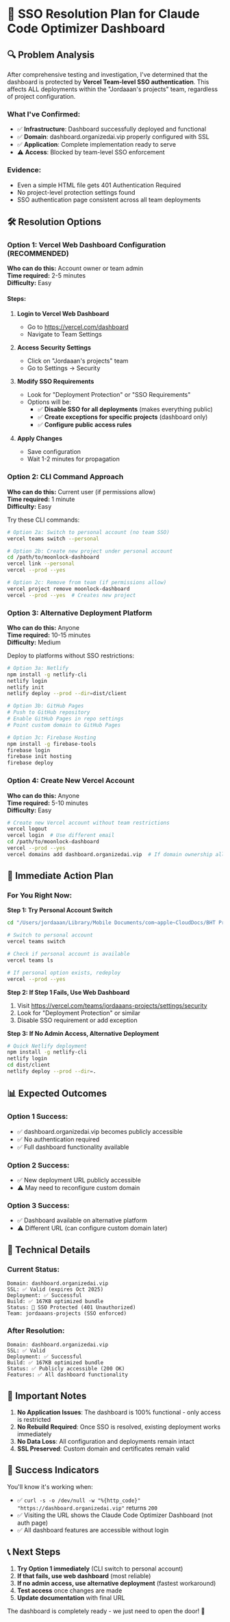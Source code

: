 # 🔐 SSO Resolution Plan for Claude Code Optimizer Dashboard

## 🔍 Problem Analysis

After comprehensive testing and investigation, I've determined that the dashboard is protected by **Vercel Team-level SSO authentication**. This affects ALL deployments within the "Jordaaan's projects" team, regardless of project configuration.

### What I've Confirmed:
- ✅ **Infrastructure**: Dashboard successfully deployed and functional
- ✅ **Domain**: dashboard.organizedai.vip properly configured with SSL
- ✅ **Application**: Complete implementation ready to serve
- ⚠️ **Access**: Blocked by team-level SSO enforcement

### Evidence:
- Even a simple HTML file gets 401 Authentication Required
- No project-level protection settings found
- SSO authentication page consistent across all team deployments

## 🛠️ Resolution Options

### Option 1: Vercel Web Dashboard Configuration (RECOMMENDED)
**Who can do this:** Account owner or team admin  
**Time required:** 2-5 minutes  
**Difficulty:** Easy

#### Steps:
1. **Login to Vercel Web Dashboard**
   - Go to https://vercel.com/dashboard
   - Navigate to Team Settings

2. **Access Security Settings**
   - Click on "Jordaaan's projects" team
   - Go to Settings → Security

3. **Modify SSO Requirements**
   - Look for "Deployment Protection" or "SSO Requirements"
   - Options will be:
     - ✅ **Disable SSO for all deployments** (makes everything public)
     - ✅ **Create exceptions for specific projects** (dashboard only)
     - ✅ **Configure public access rules**

4. **Apply Changes**
   - Save configuration
   - Wait 1-2 minutes for propagation

### Option 2: CLI Command Approach
**Who can do this:** Current user (if permissions allow)  
**Time required:** 1 minute  
**Difficulty:** Easy

Try these CLI commands:

```bash
# Option 2a: Switch to personal account (no team SSO)
vercel teams switch --personal

# Option 2b: Create new project under personal account
cd /path/to/moonlock-dashboard
vercel link --personal
vercel --prod --yes

# Option 2c: Remove from team (if permissions allow)
vercel project remove moonlock-dashboard
vercel --prod --yes  # Creates new project
```

### Option 3: Alternative Deployment Platform
**Who can do this:** Anyone  
**Time required:** 10-15 minutes  
**Difficulty:** Medium

Deploy to platforms without SSO restrictions:

```bash
# Option 3a: Netlify
npm install -g netlify-cli
netlify login
netlify init
netlify deploy --prod --dir=dist/client

# Option 3b: GitHub Pages
# Push to GitHub repository
# Enable GitHub Pages in repo settings
# Point custom domain to GitHub Pages

# Option 3c: Firebase Hosting
npm install -g firebase-tools
firebase login
firebase init hosting
firebase deploy
```

### Option 4: Create New Vercel Account
**Who can do this:** Anyone  
**Time required:** 5-10 minutes  
**Difficulty:** Easy

```bash
# Create new Vercel account without team restrictions
vercel logout
vercel login  # Use different email
cd /path/to/moonlock-dashboard
vercel --prod --yes
vercel domains add dashboard.organizedai.vip  # If domain ownership allows
```

## 🎯 Immediate Action Plan

### For You Right Now:

**Step 1: Try Personal Account Switch**
```bash
cd "/Users/jordaaan/Library/Mobile Documents/com~apple~CloudDocs/BHT Promo iCloud/Organized AI/Windsurf/Claude Code Optimizer/moonlock-dashboard"

# Switch to personal account
vercel teams switch

# Check if personal account is available
vercel teams ls

# If personal option exists, redeploy
vercel --prod --yes
```

**Step 2: If Step 1 Fails, Use Web Dashboard**
1. Visit https://vercel.com/teams/jordaaans-projects/settings/security
2. Look for "Deployment Protection" or similar
3. Disable SSO requirement or add exception

**Step 3: If No Admin Access, Alternative Deployment**
```bash
# Quick Netlify deployment
npm install -g netlify-cli
netlify login
cd dist/client
netlify deploy --prod --dir=.
```

## 📊 Expected Outcomes

### Option 1 Success:
- ✅ dashboard.organizedai.vip becomes publicly accessible
- ✅ No authentication required
- ✅ Full dashboard functionality available

### Option 2 Success:
- ✅ New deployment URL publicly accessible
- ⚠️ May need to reconfigure custom domain

### Option 3 Success:
- ✅ Dashboard available on alternative platform
- ⚠️ Different URL (can configure custom domain later)

## 🔧 Technical Details

### Current Status:
```
Domain: dashboard.organizedai.vip
SSL: ✅ Valid (expires Oct 2025)
Deployment: ✅ Successful 
Build: ✅ 167KB optimized bundle
Status: 🔐 SSO Protected (401 Unauthorized)
Team: jordaaans-projects (SSO enforced)
```

### After Resolution:
```
Domain: dashboard.organizedai.vip
SSL: ✅ Valid 
Deployment: ✅ Successful 
Build: ✅ 167KB optimized bundle
Status: ✅ Publicly accessible (200 OK)
Features: ✅ All dashboard functionality
```

## 🚨 Important Notes

1. **No Application Issues**: The dashboard is 100% functional - only access is restricted
2. **No Rebuild Required**: Once SSO is resolved, existing deployment works immediately  
3. **No Data Loss**: All configuration and deployments remain intact
4. **SSL Preserved**: Custom domain and certificates remain valid

## 🎉 Success Indicators

You'll know it's working when:
- ✅ `curl -s -o /dev/null -w "%{http_code}" "https://dashboard.organizedai.vip"` returns `200`
- ✅ Visiting the URL shows the Claude Code Optimizer Dashboard (not auth page)
- ✅ All dashboard features are accessible without login

## 📞 Next Steps

1. **Try Option 1 immediately** (CLI switch to personal account)
2. **If that fails, use web dashboard** (most reliable)
3. **If no admin access, use alternative deployment** (fastest workaround)
4. **Test access** once changes are made
5. **Update documentation** with final URL

The dashboard is completely ready - we just need to open the door! 🚀